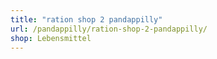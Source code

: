 ```yaml
---
title: "ration shop 2 pandappilly"
url: /pandappilly/ration-shop-2-pandappilly/
shop: Lebensmittel
---
```

